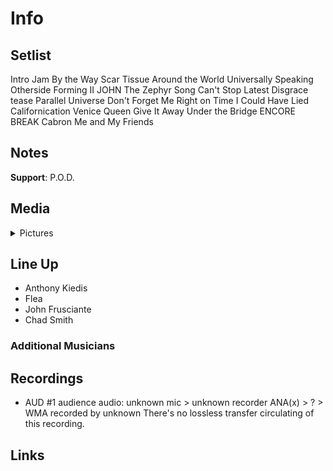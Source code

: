 # Info

## Setlist

Intro Jam
By the Way
Scar Tissue
Around the World
Universally Speaking
Otherside
Forming II JOHN
The Zephyr Song
Can't Stop
Latest Disgrace tease
Parallel Universe
Don't Forget Me
Right on Time
I Could Have Lied
Californication
Venice Queen
Give It Away
Under the Bridge
ENCORE BREAK
Cabron
Me and My Friends

## Notes

**Support**: P.O.D.

## Media 

<details>
  <summary>Pictures</summary>
  <!--<img alt="Setlist" title="Setlist" src="_.jpg" height="200" />
  <img alt="Ticket" title="Ticket" src="_.jpg" height="200" />
  <img alt="Flyer" title="Flyer" src="_.jpg" height="200" />
  <img alt="Clipping" title="Clipping" src="_.jpg" height="200" />-->
</details>

## Line Up

* Anthony Kiedis
* Flea
* John Frusciante
* Chad Smith

### Additional Musicians

## Recordings

* AUD #1 audience audio: unknown mic > unknown recorder ANA(x) > ? > WMA recorded by unknown There's no lossless transfer circulating of this recording.

## Links